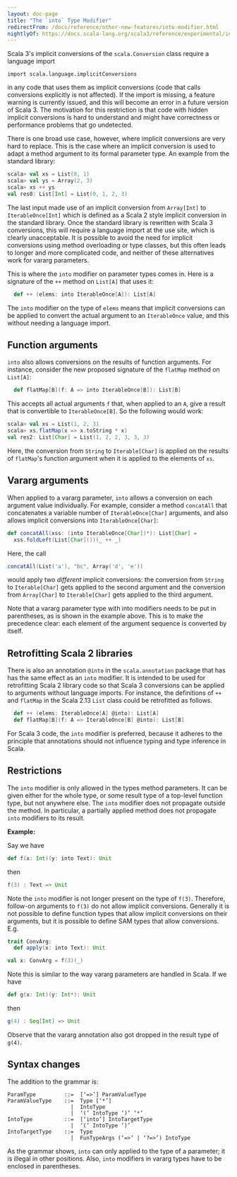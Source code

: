 ```yaml
---
layout: doc-page
title: "The `into` Type Modifier"
redirectFrom: /docs/reference/other-new-features/into-modifier.html
nightlyOf: https://docs.scala-lang.org/scala3/reference/experimental/into-modifier.html
---
```


Scala 3's implicit conversions of the `scala.Conversion` class require a language import
```
import scala.language.implicitConversions
```
in any code that uses them as implicit conversions (code that calls conversions explicitly is not affected). If the import is missing, a feature warning is currently issued, and this will become an error in a future version of Scala 3. The motivation for this restriction is that code with hidden implicit conversions is hard to understand and might have correctness or performance problems that go undetected.

There is one broad use case, however, where implicit conversions are very hard to replace. This is the case where an implicit conversion is used to adapt a method argument to its formal parameter type. An example from the standard library:
```scala
scala> val xs = List(0, 1)
scala> val ys = Array(2, 3)
scala> xs ++ ys
val res0: List[Int] = List(0, 1, 2, 3)
```
The last input made use of an implicit conversion from `Array[Int]` to `IterableOnce[Int]` which is defined as a Scala 2 style implicit conversion in the standard library. Once the standard library is rewritten with Scala 3 conversions, this will
require a language import at the use site, which is clearly unacceptable. It is possible to avoid the need for implicit conversions using method overloading or type classes, but this often leads to longer and more complicated code, and neither of these alternatives work for vararg parameters.

This is where the `into` modifier on parameter types comes in. Here is a signature of the `++` method on `List[A]` that uses it:
```scala
  def ++ (elems: into IterableOnce[A]): List[A]
```
The `into` modifier on the type of `elems` means that implicit conversions can be applied to convert the actual argument to an `IterableOnce` value, and this without needing a language import.

## Function arguments

`into` also allows conversions on the results of function arguments. For instance, consider the new proposed signature of the `flatMap` method on `List[A]`:

```scala
  def flatMap[B](f: A => into IterableOnce[B]): List[B]
```
This accepts all actual arguments `f` that, when applied to an `A`, give a result
that is convertible to `IterableOnce[B]`. So the following would work:
```scala
scala> val xs = List(1, 2, 3)
scala> xs.flatMap(x => x.toString * x)
val res2: List[Char] = List(1, 2, 2, 3, 3, 3)
```
Here, the conversion from `String` to `Iterable[Char]` is applied on the results of `flatMap`'s function argument when it is applied to the elements of `xs`.

## Vararg arguments

When applied to a vararg parameter, `into` allows a conversion on each argument value individually. For example, consider a method `concatAll` that concatenates a variable
number of `IterableOnce[Char]` arguments, and also allows implicit conversions into `IterableOnce[Char]`:

```scala
def concatAll(xss: (into IterableOnce[Char])*): List[Char] =
  xss.foldLeft(List[Char]())(_ ++ _)
```
Here, the call
```scala
concatAll(List('a'), "bc", Array('d', 'e'))
```
would apply two _different_ implicit conversions: the conversion from `String` to `Iterable[Char]` gets applied to the second argument and the conversion from `Array[Char]` to `Iterable[Char]` gets applied to the third argument.

Note that a vararg parameter type with into modifiers needs to be put in parentheses, as is shown in the example above. This is to make the precedence clear: each element of the argument sequence is converted by itself.

## Retrofitting Scala 2 libraries

There is also an annotation `@into` in the `scala.annotation` package that has
has the same effect as an `into` modifier. It is intended to be used for retrofitting Scala 2 library code so that Scala 3 conversions can be applied to arguments without language imports. For instance, the definitions of
`++` and `flatMap` in the Scala 2.13 `List` class could be retrofitted as follows.
```scala
  def ++ (elems: IterableOnce[A] @into): List[A]
  def flatMap[B](f: A => IterableOnce[B] @into): List[B]
```
For Scala 3 code, the `into` modifier is preferred, because it adheres to the principle that annotations should not influence typing and type inference in Scala.

## Restrictions

The `into` modifier is only allowed in the types method parameters. It can be given either for the whole type, or some result type of a top-level function type, but not anywhere else. The `into` modifier does not propagate outside the method. In particular, a partially applied method does not propagate `into` modifiers to its result.

**Example:**

Say we have
```scala
def f(x: Int)(y: into Text): Unit
```
then
```scala
f(3) : Text => Unit
```
Note the `into` modifier is not longer present on the type of `f(3)`. Therefore, follow-on arguments to `f(3)` do not allow implicit conversions. Generally it is not possible to
define function types that allow implicit conversions on their arguments, but it is possible to define SAM types that allow conversions. E.g.
```scala
trait ConvArg:
  def apply(x: into Text): Unit

val x: ConvArg = f(3)(_)
```

Note this is similar to the way vararg parameters are handled in Scala. If we have
```scala
def g(x: Int)(y: Int*): Unit
```
then
```scala
g(4) : Seq[Int] => Unit
```
Observe that the vararg annotation also got dropped in the result type of `g(4)`.

## Syntax changes

The addition to the grammar is:
```
ParamType         ::=  [‘=>’] ParamValueType
ParamValueType    ::=  Type [‘*’]
                    |  IntoType
                    |  ‘(’ IntoType ‘)’ ‘*’
IntoType          ::=  [‘into’] IntoTargetType
                    |  ‘(’ IntoType ‘)’
IntoTargetType    ::=  Type
                    |  FunTypeArgs (‘=>’ | ‘?=>’) IntoType
```
As the grammar shows, `into` can only applied to the type of a parameter; it is illegal in other positions. Also, `into` modifiers in vararg types have to be enclosed in parentheses.
